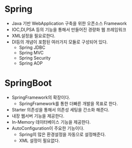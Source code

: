 # Spring
- Java 기반 WebApplication 구축을 위한 오픈소스 Framework
- IOC,DI,PSA 등의 기능을 통해서 만들어진 경량화 웹 프레임워크
- XML설정을 필요로한다.
- DI등의 개념이 포함된 여러가지 모듈로 구성되어 있다.
  - Spring JDBC
  - Spring MVC
  - Spring Security
  - Spring AOP


# SpringBoot
- SpringFramework의 확장이다.
  - SpringFramework를 통한 더빠른 개발을 목표로 한다.
- Starter 의존성을 통해서 의존성 세팅을 간소화 해준다.
- 내장 웹서버 기능을 제공한다.
- In-Memory 데이터베이스 기능을 제공한다.
- AutoConfiguration이 주요한 기능이다.
  - Spring의 많은 환경설정을 자동으로 설정해준다.
  - XML 설정이 필요없다.